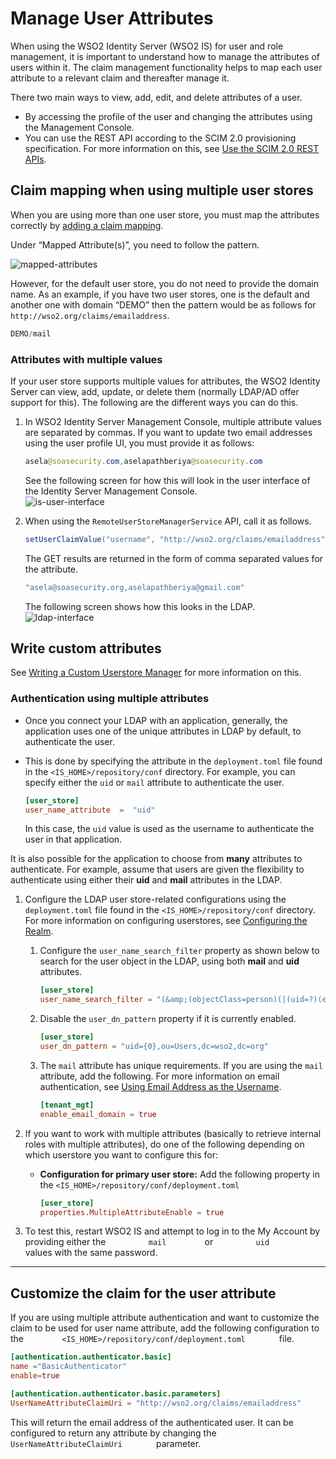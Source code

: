 # Manage User Attributes

When using the WSO2 Identity Server (WSO2 IS) for user and role management, it is
important to understand how to manage the attributes of users within it. The claim management functionality helps to map each user attribute to a relevant claim and thereafter manage it.

There two main ways to view, add, edit, and delete attributes of a user.

- By accessing the profile of the user and changing the attributes using the Management Console. 
- You can use the REST API according to the SCIM 2.0 provisioning specification. For more information on this, see [Use the SCIM 2.0 REST APIs]({{base_path}}/apis/scim2-rest-apis/).


## Claim mapping when using multiple user stores

When you are using more than one user store, you must map the attributes
correctly by [adding a claim mapping](../../../../guides/dialects/add-claim-mapping/).

Under “Mapped Attribute(s)”, you need to follow the pattern.

![mapped-attributes]({{base_path}}/assets/img/fragments/mapped-attributes.png)

However, for the default user store, you do not need to provide the
domain name. As an example, if you have two user stores, one is the
default and another one with domain “DEMO” then the pattern would be as
follows for `http://wso2.org/claims/emailaddress`.

``` java
DEMO/mail
```

### Attributes with multiple values

If your user store supports multiple values for attributes, the
WSO2 Identity Server can view, add, update, or delete them (normally
LDAP/AD offer support for this). The following are the different ways
you can do this.

1.  In WSO2 Identity Server Management Console, multiple attribute values are separated by commas. If you want to update two email addresses
    using the user profile UI, you must provide it as follows:

    ``` java
    asela@soasecurity.com,aselapathberiya@soasecurity.com
    ```

    See the following screen for how this will look in the user
    interface of the Identity Server Management Console.  
    ![is-user-interface]({{base_path}}/assets/img/fragments/is-user-interface.png)

2.  When using the `RemoteUserStoreManagerService` API, call it as follows.

    ``` java
    setUserClaimValue("username", "http://wso2.org/claims/emailaddress", "asela@soasecurity.org,aselapathberiya@gmail.com", null)
    ```

    The GET results are returned in the form of comma separated values
    for the attribute.

    ``` java
    "asela@soasecurity.org,aselapathberiya@gmail.com"
    ```

    The following screen shows how this looks in the LDAP.  
    ![ldap-interface]({{base_path}}/assets/img/fragments/ldap-interface.png)

## Write custom attributes

See [Writing a Custom Userstore Manager]({{base_path}}/deploy/write-a-custom-user-store-manager/) for more information on
this.

### Authentication using multiple attributes

-   Once you connect your LDAP with an application, generally, the
    application uses one of the unique attributes in LDAP by default, to authenticate the user.
-   This is done by specifying the attribute in the `deployment.toml` file found in the `<IS_HOME>/repository/conf` directory. For example, you can specify either the `uid` or `mail` attribute to authenticate the user.

    ``` toml
    [user_store]
    user_name_attribute  =  "uid"
    ```

    In this case, the `uid` value is used as the username to authenticate the user in that application.

It is also possible for the application to choose from **many** attributes to authenticate. For example, assume that users are given the flexibility to authenticate using either their **uid** and **mail** attributes in the LDAP.

1.  Configure the LDAP user store-related configurations using the `deployment.toml` file found in the 
    `<IS_HOME>/repository/conf` directory. For more information on configuring userstores, see 
    [Configuring the Realm]({{base_path}}/deploy/configure-the-realm/).
    
    1.  Configure the `user_name_search_filter`
        property as shown below to search for the user object in the
        LDAP, using both **mail** and **uid** attributes.

        ``` toml
        [user_store]
        user_name_search_filter = "(&amp;(objectClass=person)(|(uid=?)(email=?)))"
        ```

    2.  Disable the `user_dn_pattern` property if
        it is currently enabled.

        ``` toml
        [user_store]
        user_dn_pattern = "uid={0},ou=Users,dc=wso2,dc=org"
        ```

    3.  The `mail` attribute has unique requirements. If you are using the
        `mail` attribute, add the following. For more information on email
        authentication, see [Using Email Address as the Username]({{base_path}}/guides/identity-lifecycles/enable-email-as-username/).

        ``` toml
        [tenant_mgt]
        enable_email_domain = true
        ```

2.  If you want to work with multiple attributes (basically to retrieve
    internal roles with multiple attributes), do one of the following
    depending on which userstore you want to configure this for:

    -   **Configuration for primary user store:** Add the following
        property in the `<IS_HOME>/repository/conf/deployment.toml`

        ``` toml
        [user_store]
        properties.MultipleAttributeEnable = true
        ```

3.  To test this, restart WSO2 IS and attempt to log in to the
    My Account by providing either the `          mail         `
    or `          uid         ` values with the same password.

---

## Customize the claim for the user attribute

If you are using multiple attribute authentication and want to customize
the claim to be used for user name attribute, add the following configuration to the `         <IS_HOME>/repository/conf/deployment.toml        `
file.

``` toml
[authentication.authenticator.basic] 
name ="BasicAuthenticator"
enable=true

[authentication.authenticator.basic.parameters]
UserNameAttributeClaimUri = "http://wso2.org/claims/emailaddress"
```

This will return the email address of the authenticated user. It can be
configured to return any attribute by changing the
`         UserNameAttributeClaimUri        `  parameter.



